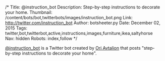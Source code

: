 /*
Title: @instruction_bot
Description: Step-by-step instructions to decorate your home.
Thumbnail: /content/bots/bot,twitterbots/images/instruction_bot.png
Link: http://twitter.com/instruction_bot
Author: botsheeter.py
Date: December 02, 2015
Tags: twitter,bot,twitterbot,active,instructions,images,furniture,ikea,saltyhorse
Nav: hidden
Robots: index,follow
*/

[@instruction_bot](https://twitter.com/instruction_bot) is a Twitter bot created by [Ori Avtalion](https://twitter.com/saltyhorse) that posts "step-by-step instructions to decorate your home".

